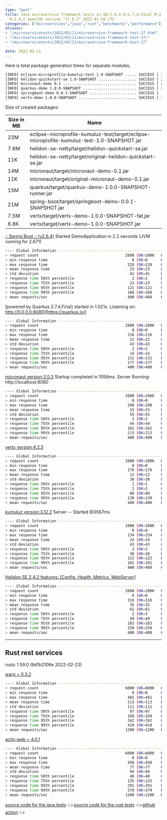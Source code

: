 ```yaml
---
type: "post"
title: Java microservice framework tests in SB:2.6.4 Q:2.7.4.Final M:3.3.4 V:4.2.5
  H:2.4.2 openjdk version "17.0.2" 2022-01-18 LTS
categories: ["microservices","java","rust","benchmarks","performance"]
aliases:
- "/microservicetests/2022/03/11/microservice-framework-test-17.html"
- "/microservicetests/2022/03/11/microservice-framework-test-17/"
- "/microservicetests/2022/03/11/microservice-framework-test-17"

date: 2022-03-11
---
```


Here is total package generation times for separate modules,
```bash
[INFO] eclipse-microprofile-kumuluz-test 1.0-SNAPSHOT ..... SUCCESS [ 15.205 s]
[INFO] helidon-quickstart-se 1.0-SNAPSHOT ................. SUCCESS [ 23.018 s]
[INFO] micronaut-demo 0.1 ................................. SUCCESS [ 20.745 s]
[INFO] quarkus-demo 1.0.0-SNAPSHOT ........................ SUCCESS [ 28.491 s]
[INFO] springboot-demo 0.0.1-SNAPSHOT ..................... SUCCESS [  6.348 s]
[INFO] vertx-demo 1.0.0-SNAPSHOT .......................... SUCCESS [ 12.369 s]
```
Size of created packages:

| Size in MB |  Name |
|------------|-------|
| 22M | eclipse-microprofile-kumuluz-test/target/eclipse-microprofile-kumuluz-test-1.0-SNAPSHOT.jar |
| 7.6M | helidon-se-netty/target/helidon-quickstart-se.jar |
| 11K | helidon-se-netty/target/original-helidon-quickstart-se.jar |
| 14M | micronaut/target/micronaut-demo-0.1.jar |
| 11K | micronaut/target/original-micronaut-demo-0.1.jar |
| 15M | quarkus/target/quarkus-demo-1.0.0-SNAPSHOT-runner.jar |
| 21M | spring-boot/target/springboot-demo-0.0.1-SNAPSHOT.jar |
| 7.5M | vertx/target/vertx-demo-1.0.0-SNAPSHOT-fat.jar |
| 6.8K | vertx/target/vertx-demo-1.0.0-SNAPSHOT.jar |


[:: Spring Boot ::                (v2.6.4)](https://spring.io/projects/spring-boot) 
Started DemoApplication in 2.2 seconds (JVM running for 2.671)
```bash
---- Global Information --------------------------------------------------------
> request count                                       2000 (OK=2000   KO=0     )
> min response time                                      0 (OK=0      KO=-     )
> max response time                                    228 (OK=228    KO=-     )
> mean response time                                    23 (OK=23     KO=-     )
> std deviation                                         41 (OK=41     KO=-     )
> response time 50th percentile                          2 (OK=2      KO=-     )
> response time 75th percentile                         23 (OK=23     KO=-     )
> response time 95th percentile                        121 (OK=121    KO=-     )
> response time 99th percentile                        168 (OK=168    KO=-     )
> mean requests/sec                                    400 (OK=400    KO=-     )
```

[powered by Quarkus 2.7.4.Final) started in 1.021s. Listening on: http://0.0.0.0:8080](https://quarkus.io/) 

```bash
---- Global Information --------------------------------------------------------
> request count                                       2000 (OK=2000   KO=0     )
> min response time                                      0 (OK=0      KO=-     )
> max response time                                    216 (OK=216    KO=-     )
> mean response time                                    22 (OK=22     KO=-     )
> std deviation                                         43 (OK=43     KO=-     )
> response time 50th percentile                          2 (OK=2      KO=-     )
> response time 75th percentile                         15 (OK=15     KO=-     )
> response time 95th percentile                        131 (OK=131    KO=-     )
> response time 99th percentile                        177 (OK=177    KO=-     )
> mean requests/sec                                    400 (OK=400    KO=-     )
```

[micronaut version:3.0.3](https://micronaut.io/) 
Startup completed in 1059ms. Server Running: http://localhost:8080
```bash
---- Global Information --------------------------------------------------------
> request count                                       2000 (OK=2000   KO=0     )
> min response time                                      0 (OK=0      KO=-     )
> max response time                                    298 (OK=298    KO=-     )
> mean response time                                    33 (OK=33     KO=-     )
> std deviation                                         55 (OK=55     KO=-     )
> response time 50th percentile                          2 (OK=2      KO=-     )
> response time 75th percentile                         44 (OK=44     KO=-     )
> response time 95th percentile                        162 (OK=162    KO=-     )
> response time 99th percentile                        213 (OK=213    KO=-     )
> mean requests/sec                                    400 (OK=400    KO=-     )
```

[vertx version:4.2.5](https://vertx.io/) 

```bash
---- Global Information --------------------------------------------------------
> request count                                       2000 (OK=2000   KO=0     )
> min response time                                      0 (OK=0      KO=-     )
> max response time                                    176 (OK=176    KO=-     )
> mean response time                                    12 (OK=12     KO=-     )
> std deviation                                         30 (OK=30     KO=-     )
> response time 50th percentile                          1 (OK=1      KO=-     )
> response time 75th percentile                          2 (OK=2      KO=-     )
> response time 95th percentile                         89 (OK=89     KO=-     )
> response time 99th percentile                        139 (OK=139    KO=-     )
> mean requests/sec                                    400 (OK=400    KO=-     )
```

[kumuluz version:3.12.2](https://ee.kumuluz.com/) 
Server -- Started @3567ms
```bash
---- Global Information --------------------------------------------------------
> request count                                       2000 (OK=2000   KO=0     )
> min response time                                      0 (OK=0      KO=-     )
> max response time                                    234 (OK=234    KO=-     )
> mean response time                                    24 (OK=24     KO=-     )
> std deviation                                         43 (OK=43     KO=-     )
> response time 50th percentile                          2 (OK=2      KO=-     )
> response time 75th percentile                         30 (OK=30     KO=-     )
> response time 95th percentile                        122 (OK=122    KO=-     )
> response time 99th percentile                        181 (OK=181    KO=-     )
> mean requests/sec                                    400 (OK=400    KO=-     )
```

[Helidon SE 2.4.2 features: [Config, Health, Metrics, WebServer]](https://helidon.io/) 

```bash
---- Global Information --------------------------------------------------------
> request count                                       2000 (OK=2000   KO=0     )
> min response time                                      0 (OK=0      KO=-     )
> max response time                                    316 (OK=316    KO=-     )
> mean response time                                    35 (OK=35     KO=-     )
> std deviation                                         61 (OK=61     KO=-     )
> response time 50th percentile                          2 (OK=2      KO=-     )
> response time 75th percentile                         49 (OK=49     KO=-     )
> response time 95th percentile                        183 (OK=183    KO=-     )
> response time 99th percentile                        250 (OK=250    KO=-     )
> mean requests/sec                                    400 (OK=400    KO=-     )
```

***  
## Rust rest services 
rustc 1.59.0 (9d1b2106e 2022-02-23)


[warp = 0.3.2](http://docs.rs/warp)
```bash
---- Global Information --------------------------------------------------------
> request count                                       6000 (OK=6000   KO=0     )
> min response time                                      0 (OK=0      KO=-     )
> max response time                                    481 (OK=481    KO=-     )
> mean response time                                   113 (OK=113    KO=-     )
> std deviation                                        111 (OK=111    KO=-     )
> response time 50th percentile                         97 (OK=97     KO=-     )
> response time 75th percentile                        169 (OK=169    KO=-     )
> response time 95th percentile                        342 (OK=342    KO=-     )
> response time 99th percentile                        410 (OK=410    KO=-     )
> mean requests/sec                                   1200 (OK=1200   KO=-     )
```

[actix-web = 4.0.1](http://docs.rs/actix-web)
```bash
---- Global Information --------------------------------------------------------
> request count                                       6000 (OK=6000   KO=0     )
> min response time                                      0 (OK=0      KO=-     )
> max response time                                    450 (OK=450    KO=-     )
> mean response time                                    77 (OK=77     KO=-     )
> std deviation                                         94 (OK=94     KO=-     )
> response time 50th percentile                         48 (OK=48     KO=-     )
> response time 75th percentile                        125 (OK=125    KO=-     )
> response time 95th percentile                        291 (OK=291    KO=-     )
> response time 99th percentile                        379 (OK=379    KO=-     )
> mean requests/sec                                   1200 (OK=1200   KO=-     )
```

[source code for the java tests](https://github.com/ozkanpakdil/test-microservice-frameworks)  👈 [source code for the rust tests](https://github.com/ozkanpakdil/rust-examples)  👈 [github action](https://github.com/ozkanpakdil/test-microservice-frameworks/actions/runs/1970710122)  👈 
